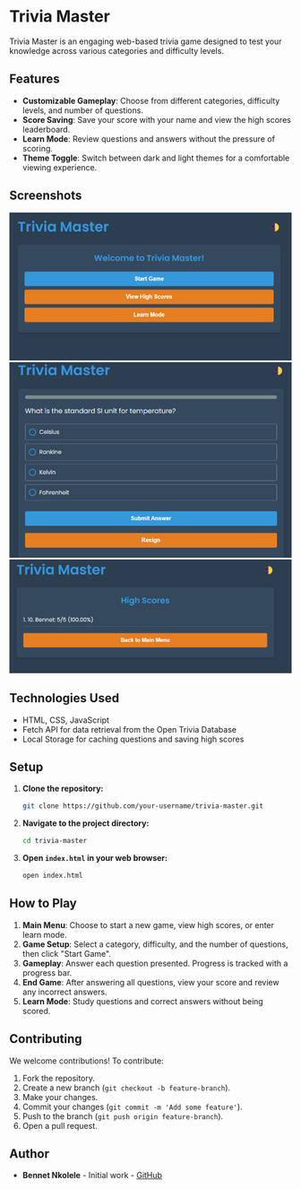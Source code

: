 # Trivia Master

Trivia Master is an engaging web-based trivia game designed to test your knowledge across various categories and difficulty levels.

## Features

- **Customizable Gameplay**: Choose from different categories, difficulty levels, and number of questions.
- **Score Saving**: Save your score with your name and view the high scores leaderboard.
- **Learn Mode**: Review questions and answers without the pressure of scoring.
- **Theme Toggle**: Switch between dark and light themes for a comfortable viewing experience.

## Screenshots

![Main Menu](./screenshots/main_menu.png)
![Gameplay](./screenshots/gameplay.png)
![High Scores](./screenshots/high_scores.png)

## Technologies Used

- HTML, CSS, JavaScript
- Fetch API for data retrieval from the Open Trivia Database
- Local Storage for caching questions and saving high scores

## Setup

1. **Clone the repository:**

   ```bash
   git clone https://github.com/your-username/trivia-master.git
   ```

2. **Navigate to the project directory:**

   ```bash
   cd trivia-master
   ```

3. **Open `index.html` in your web browser:**

   ```bash
   open index.html
   ```

## How to Play

1. **Main Menu**: Choose to start a new game, view high scores, or enter learn mode.
2. **Game Setup**: Select a category, difficulty, and the number of questions, then click "Start Game".
3. **Gameplay**: Answer each question presented. Progress is tracked with a progress bar.
4. **End Game**: After answering all questions, view your score and review any incorrect answers.
5. **Learn Mode**: Study questions and correct answers without being scored.

## Contributing

We welcome contributions! To contribute:

1. Fork the repository.
2. Create a new branch (`git checkout -b feature-branch`).
3. Make your changes.
4. Commit your changes (`git commit -m 'Add some feature'`).
5. Push to the branch (`git push origin feature-branch`).
6. Open a pull request.

## Author

- **Bennet Nkolele** - Initial work - [GitHub](https://github.com/Benighter)
